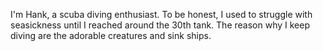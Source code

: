 
I'm Hank, a scuba diving enthusiast. To be honest, I used to struggle with seasickness until I reached around the 30th tank. The reason why I keep diving are the adorable creatures and sink ships. 